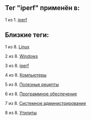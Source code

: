 ## Тег "iperf" применён в:

1 из 1. [iperf](../Компьютеры%20и%20софт/Утилиты/Iperf.md)

## Близкие теги:

1 из 8. [Linux](./linux.md)

2 из 8. [Windows](./windows.md)

3 из 8. [iperf](./iperf.md)

4 из 8. [Компьютеры](./компьютеры.md)

5 из 8. [Полезные рецепты](./полезные%20рецепты.md)

6 из 8. [Программное обеспечение](./программное%20обеспечение.md)

7 из 8. [Системное администрирование](./системное%20администрирование.md)

8 из 8. [Утилиты](./утилиты.md)

